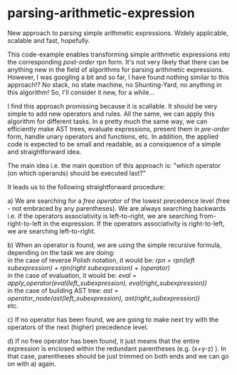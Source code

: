# parsing-arithmetic-expression
New approach to parsing simple arithmetic expressions. Widely applicable, scalable and fast, hopefully.

This code-example enables transforming simple arithmetic expressions into the corresponding <i>post-order</i> rpn form.
It's not very likely that there can be anything new in the field of algorithms for parsing arithmetic expressions. 
However, I was googling a bit and so far, I have found nothing similar to this approach!? No stack, no state machine, no Shunting-Yard, no anything in this algorithm! So, I'll consider it new, for a while...

I find this approach promissing because it is scallable. It should be very simple to add new operators and rules. All the same, we can apply this algorithm for different tasks. In a pretty much the same way, we can efficiently make AST trees, evaluate expressions, present them in <i>pre-order</i> form, handle unary operators and functions, etc. In addition, the applied code is expected to be small and readable, as a consiquence of a simple and straightforward idea.

The main idea i.e. the main question of this approach is: "which operator (on which operands) should be executed last?"

It leads us to the following straightforward procedure:

a) We are searching for a <i>free operator</i> of the lowest precedence level (free - not embraced by any parentheses). We are always searching backwards i.e. if the operators associativity is left-to-right, we are searching from-right-to-left in the expression. If the operators associativity is right-to-left, we are searching left-to-right. 

b) When an operator is found, we are using the simple recursive formula, depending on the task we are doing:<br/>
in the case of reverse Polish notation, it would be: <i>rpn = rpn(left subexpression) + rpn(right subexpression) + (operator)</i><br/>
in the case of evaluation, it would be: <i>eval = apply_operator(eval(left_subexpression), eval(right_subexpression))</i><br/> 
in the case of building AST tree: <i>ast = operator_node(ast(left_subexpression), ast(right_subexpression))</i><br/> 
etc.

c) If no operator has been found, we are going to make next try with the operators of the next (higher) precedence level.

d) If no free operator has been found, it just means that the entire expression is enclosed within the redundant parentheses (e.g. (x+y-z) ). In that case, parentheses should be just trimmed on both ends and we can go on with a) again.
